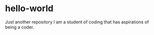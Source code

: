 # hello-world
Just another repository 
I am a student of coding that has aspirations of being a coder.
